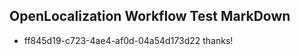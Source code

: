 ## OpenLocalization Workflow Test MarkDown
* ff845d19-c723-4ae4-af0d-04a54d173d22 
thanks!<!--HONumber=Mar16_HO2-->
